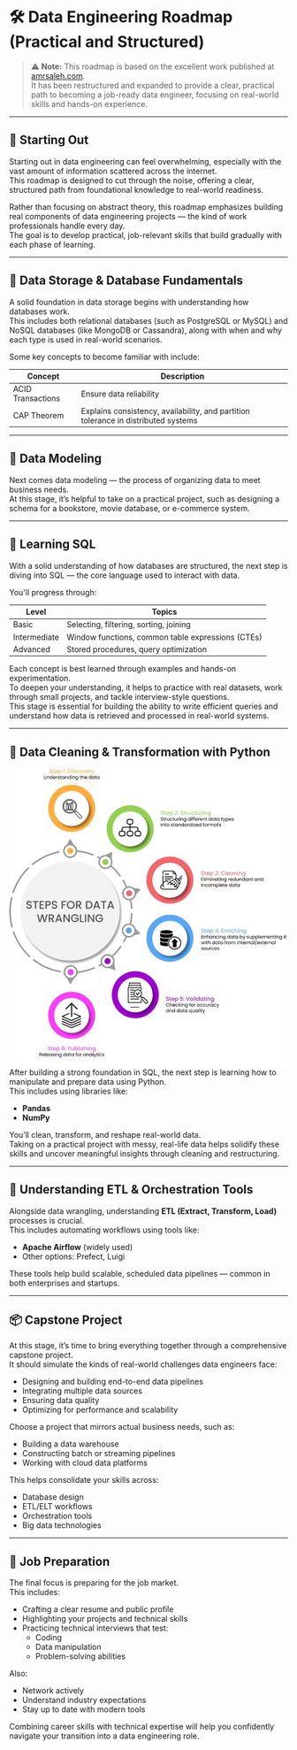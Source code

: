 # 🛠️ Data Engineering Roadmap (Practical and Structured)

> ⚠️ **Note:** This roadmap is based on the excellent work published at [amrsaleh.com](https://amrsaleh.com/).  
> It has been restructured and expanded to provide a clear, practical path to becoming a job-ready data engineer, focusing on real-world skills and hands-on experience.

---

## 🧭 Starting Out

Starting out in data engineering can feel overwhelming, especially with the vast amount of information scattered across the internet.  
This roadmap is designed to cut through the noise, offering a clear, structured path from foundational knowledge to real-world readiness.

Rather than focusing on abstract theory, this roadmap emphasizes building real components of data engineering projects — the kind of work professionals handle every day.  
The goal is to develop practical, job-relevant skills that build gradually with each phase of learning.

---

## 🧱 Data Storage & Database Fundamentals

A solid foundation in data storage begins with understanding how databases work.  
This includes both relational databases (such as PostgreSQL or MySQL) and NoSQL databases (like MongoDB or Cassandra), along with when and why each type is used in real-world scenarios.

Some key concepts to become familiar with include:

| Concept           | Description                                                                 |
|------------------|-----------------------------------------------------------------------------|
| ACID Transactions | Ensure data reliability                                                    |
| CAP Theorem       | Explains consistency, availability, and partition tolerance in distributed systems |

---

## 🧩 Data Modeling

Next comes data modeling — the process of organizing data to meet business needs.  
At this stage, it’s helpful to take on a practical project, such as designing a schema for a bookstore, movie database, or e-commerce system.

---

## 🧠 Learning SQL

With a solid understanding of how databases are structured, the next step is diving into SQL — the core language used to interact with data.

You'll progress through:

| Level      | Topics                                                                 |
|------------|------------------------------------------------------------------------|
| Basic      | Selecting, filtering, sorting, joining                                 |
| Intermediate | Window functions, common table expressions (CTEs)                    |
| Advanced   | Stored procedures, query optimization                                  |

Each concept is best learned through examples and hands-on experimentation.  
To deepen your understanding, it helps to practice with real datasets, work through small projects, and tackle interview-style questions.  
This stage is essential for building the ability to write efficient queries and understand how data is retrieved and processed in real-world systems.

---

## 🧹 Data Cleaning & Transformation with Python
![Logo](images/dataWrangling.png)
After building a strong foundation in SQL, the next step is learning how to manipulate and prepare data using Python.  
This includes using libraries like:

- **Pandas**
- **NumPy**

You’ll clean, transform, and reshape real-world data.  
Taking on a practical project with messy, real-life data helps solidify these skills and uncover meaningful insights through cleaning and restructuring.

---

## 🔁 Understanding ETL & Orchestration Tools

Alongside data wrangling, understanding **ETL (Extract, Transform, Load)** processes is crucial.  
This includes automating workflows using tools like:

- **Apache Airflow** (widely used)
- Other options: Prefect, Luigi

These tools help build scalable, scheduled data pipelines — common in both enterprises and startups.

---

## 📦 Capstone Project

At this stage, it’s time to bring everything together through a comprehensive capstone project.  
It should simulate the kinds of real-world challenges data engineers face:

- Designing and building end-to-end data pipelines
- Integrating multiple data sources
- Ensuring data quality
- Optimizing for performance and scalability

Choose a project that mirrors actual business needs, such as:

- Building a data warehouse
- Constructing batch or streaming pipelines
- Working with cloud data platforms

This helps consolidate your skills across:

- Database design  
- ETL/ELT workflows  
- Orchestration tools  
- Big data technologies

---

## 💼 Job Preparation

The final focus is preparing for the job market.  
This includes:

- Crafting a clear resume and public profile  
- Highlighting your projects and technical skills  
- Practicing technical interviews that test:
  - Coding
  - Data manipulation
  - Problem-solving abilities

Also:

- Network actively  
- Understand industry expectations  
- Stay up to date with modern tools  

Combining career skills with technical expertise will help you confidently navigate your transition into a data engineering role.

